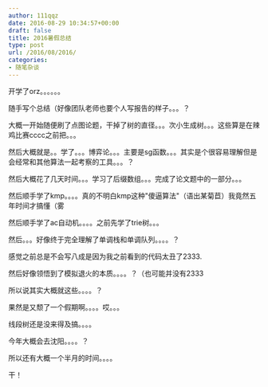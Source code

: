 ```yaml
---
author: 111qqz
date: 2016-08-29 10:34:57+00:00
draft: false
title: 2016暑假总结
type: post
url: /2016/08/2016/
categories:
- 随笔杂谈
---
```


开学了orz。。。。。。

随手写个总结（好像团队老师也要个人写报告的样子。。。？

大概一开始随便刷了点图论题，干掉了树的直径。。。次小生成树。。。这些算是在辣鸡比赛cccc之前把。。。

然后大概就是。。学了。。。博弈论。。。主要是sg函数。。。其实是个很容易理解但是会经常和其他算法一起考察的工具。。。？

然后大概花了几天时间。。。学习了后缀数组。。。完成了论文题中的一部分。。。

然后顺手学了kmp。。。。真的不明白kmp这种"傻逼算法"（语出某菊苣）我竟然五年时间才搞懂（雾

然后顺手学了ac自动机。。。。之前先学了trie树。。。

然后。。。好像终于完全理解了单调栈和单调队列。。。。？

感觉之前总是不会写八成是因为我之前看到的代码太丑了2333.

然后好像领悟到了模拟退火的本质。。。。？（也可能并没有2333

所以说其实大概就这些。。。。？

果然是又颓了一个假期啊。。。。哎。。。

线段树还是没来得及搞。。。。

今年大概会去沈阳。。。。？

所以还有大概一个半月的时间。。。。

干！


